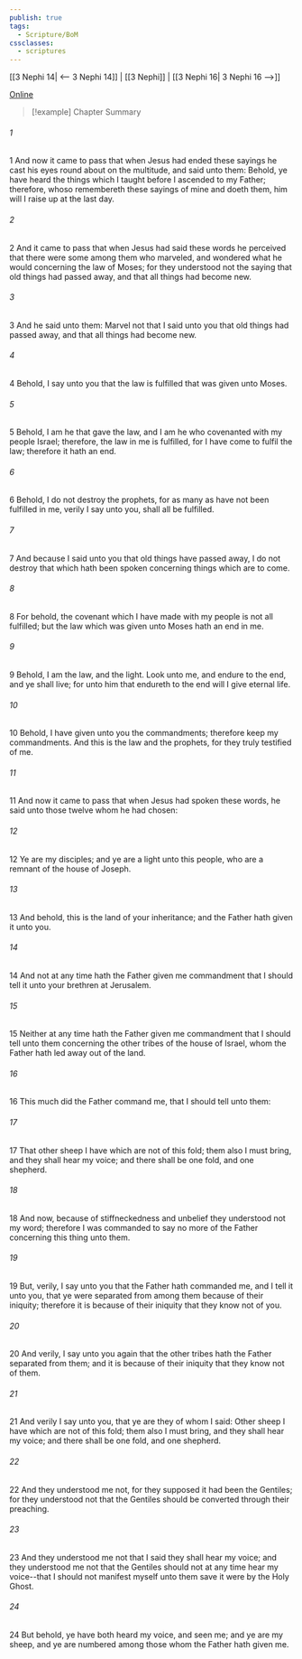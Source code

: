 ```yaml
---
publish: true
tags:
  - Scripture/BoM
cssclasses:
  - scriptures
---
```

[[3 Nephi 14| <-- 3 Nephi 14]] | [[3 Nephi]] | [[3 Nephi 16| 3 Nephi 16 -->]]

[Online](https://churchofjesuschrist.org/study/scriptures/bofm/3-ne/15?lang=eng)

>[!example] Chapter Summary
>
###### 1
1 And now it came to pass that when Jesus had ended these sayings he cast his eyes round about on the multitude, and said unto them: Behold, ye have heard the things which I taught before I ascended to my Father; therefore, whoso remembereth these sayings of mine and doeth them, him will I raise up at the last day.
###### 2
2 And it came to pass that when Jesus had said these words he perceived that there were some among them who marveled, and wondered what he would concerning the law of Moses; for they understood not the saying that old things had passed away, and that all things had become new.
###### 3
3 And he said unto them: Marvel not that I said unto you that old things had passed away, and that all things had become new.
###### 4
4 Behold, I say unto you that the law is fulfilled that was given unto Moses.
###### 5
5 Behold, I am he that gave the law, and I am he who covenanted with my people Israel; therefore, the law in me is fulfilled, for I have come to fulfil the law; therefore it hath an end.
###### 6
6 Behold, I do not destroy the prophets, for as many as have not been fulfilled in me, verily I say unto you, shall all be fulfilled.
###### 7
7 And because I said unto you that old things have passed away, I do not destroy that which hath been spoken concerning things which are to come.
###### 8
8 For behold, the covenant which I have made with my people is not all fulfilled; but the law which was given unto Moses hath an end in me.
###### 9
9 Behold, I am the law, and the light. Look unto me, and endure to the end, and ye shall live; for unto him that endureth to the end will I give eternal life.
###### 10
10 Behold, I have given unto you the commandments; therefore keep my commandments. And this is the law and the prophets, for they truly testified of me.
###### 11
11 And now it came to pass that when Jesus had spoken these words, he said unto those twelve whom he had chosen:
###### 12
12 Ye are my disciples; and ye are a light unto this people, who are a remnant of the house of Joseph.
###### 13
13 And behold, this is the land of your inheritance; and the Father hath given it unto you.
###### 14
14 And not at any time hath the Father given me commandment that I should tell it unto your brethren at Jerusalem.
###### 15
15 Neither at any time hath the Father given me commandment that I should tell unto them concerning the other tribes of the house of Israel, whom the Father hath led away out of the land.
###### 16
16 This much did the Father command me, that I should tell unto them:
###### 17
17 That other sheep I have which are not of this fold; them also I must bring, and they shall hear my voice; and there shall be one fold, and one shepherd.
###### 18
18 And now, because of stiffneckedness and unbelief they understood not my word; therefore I was commanded to say no more of the Father concerning this thing unto them.
###### 19
19 But, verily, I say unto you that the Father hath commanded me, and I tell it unto you, that ye were separated from among them because of their iniquity; therefore it is because of their iniquity that they know not of you.
###### 20
20 And verily, I say unto you again that the other tribes hath the Father separated from them; and it is because of their iniquity that they know not of them.
###### 21
21 And verily I say unto you, that ye are they of whom I said: Other sheep I have which are not of this fold; them also I must bring, and they shall hear my voice; and there shall be one fold, and one shepherd.
###### 22
22 And they understood me not, for they supposed it had been the Gentiles; for they understood not that the Gentiles should be converted through their preaching.
###### 23
23 And they understood me not that I said they shall hear my voice; and they understood me not that the Gentiles should not at any time hear my voice--that I should not manifest myself unto them save it were by the Holy Ghost.
###### 24
24 But behold, ye have both heard my voice, and seen me; and ye are my sheep, and ye are numbered among those whom the Father hath given me.



